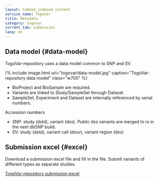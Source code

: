 ```yaml
---
layout: tabbed_indexed_content
service_name: TogoVar
title: Metadata
category: togovar
current_tab: submission
lang: en
---
```


## Data model {#data-model}

TogoVar-repository uses a data model common to SNP and SV.

{% include image.html url="togovar/data-model.jpg" caption="TogoVar-repository data model" class="w700" %}

* BioProject and BioSample are required.
* Variants are linked to Study/SampleSet through Dataset.
* SampleSet, Experiment and Dataset are internally referenced by serial numbers.

Accession numbers
* SNP: study (dstd), variant (dss). Public dss variants are merged to rs in the next dbSNP build.
* SV: study (dstd), variant call (dssv), variant region (dsv)

## Submission excel {#excel}

Download a submission excel file and fill in the file. 
Submit variants of different types as separate studies.  

[TogoVar-repository submission excel](https://github.com/ddbj/togovar-repository/raw/main/submission_excel/TogoVar_v1.4.xlsx)

